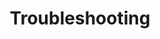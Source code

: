 ---
layout: layout.pug
navigationTitle: Troubleshooting
excerpt: 
title: Troubleshooting
menuWeight: 7
model: /services/spark/data.yml
render: mustache
featureMaturity:
---
